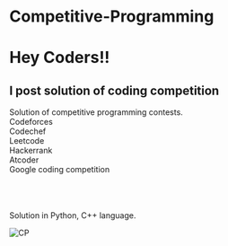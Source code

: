 # Competitive-Programming

<h1> Hey Coders!!</h1>
<h2> I post solution of coding competition </h2>  
Solution of competitive programming contests.<br>
 Codeforces<br>
 Codechef<br>
Leetcode<br>
Hackerrank<br>
Atcoder<br>
Google coding competition <br>
<br><br><br>

Solution in Python, C++ language.  


![CP](https://user-images.githubusercontent.com/103498656/172355684-36f4db75-b3c3-4b53-8170-e3de66e747bd.png)



